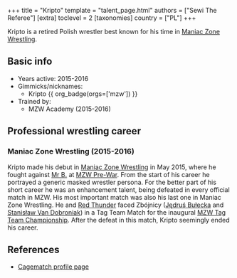 +++
title = "Kripto"
template = "talent_page.html"
authors = ["Sewi The Referee"]
[extra]
toclevel = 2
[taxonomies]
country = ["PL"]
+++

Kripto is a retired Polish wrestler best known for his time in [Maniac Zone Wrestling](@/o/mzw.md).

## Basic info

* Years active: 2015-2016
* Gimmicks/nicknames:
  - Kripto {{ org_badge(orgs=['mzw']) }}
* Trained by:
  - MZW Academy (2015-2016)

## Professional wrestling career

### Maniac Zone Wrestling (2015-2016)

Kripto made his debut in [Maniac Zone Wrestling](@/o/mzw.md) in May 2015, where he fought against [Mr B.](@/w/mr-b.md) at [MZW Pre-War](@/e/mzw/2015-05-24-mzw-pre-war.md). From the start of his career he portrayed a generic masked wrestler persona. For the better part of his short career he was an enhancement talent, being defeated in every official match in MZW. His most important match was also his last one in Maniac Zone Wrestling. He and [Red Thunder](@/w/red-thunder.md) faced Zbójnicy ([Jędruś Bułecka](@/w/jedrus-bulecka.md) and [Stanisław Van Dobroniak](@/w/stanislaw-van-dobroniak.md)) in a Tag Team Match for the inaugural [MZW Tag Team Championship](@/c/mzw-tag-team-championship.md). After the defeat in this match, Kripto seemingly ended his career. 

## References

* [Cagematch profile page](https://www.cagematch.net/?id=2&nr=24868)

